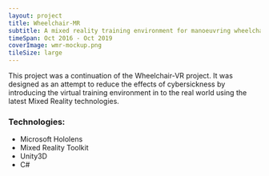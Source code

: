```yaml
---
layout: project
title: Wheelchair-MR
subtitle: A mixed reality training environment for manoeuvring wheelchair 
timeSpan: Oct 2016 - Oct 2019
coverImage: wmr-mockup.png
tileSize: large
---
```

This project was a continuation of the Wheelchair-VR project. It was designed as an attempt to reduce the effects of cybersickness by introducing the virtual training environment in to the real world using the latest Mixed Reality technologies.

### Technologies:
+ Microsoft Hololens
+ Mixed Reality Toolkit
+ Unity3D
+ C#